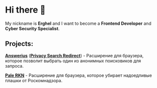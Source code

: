 # Hi there 👋

My nickname is **Erghel** and I want to become a **Frontend Developer** and **Cyber Security Specialist**.

## Projects:
   [**Answerius**](https://github.com/Erghel/Answerius) ([**Privacy Search Redirect**](https://addons.mozilla.org/ru/firefox/addon/privacysearch-/)) - Расширение для браузера, которое позволит выбрать один из анонимных поисковиков для запроса.
   
   [**Pale RKN**](https://github.com/Erghel/PaleRKN) - Расширение для браузера, которое убирает надоедливые плашки от Роскомнадзора. 
